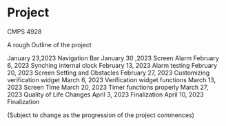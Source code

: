 # Project

CMPS 4928

A rough Outline of the project

January 23,2023 Navigation Bar
January 30 ,2023 Screen Alarm
February 6, 2023 Synching internal clock
February 13, 2023 Alarm testing
February 20, 2023 Screen Setting and Obstacles
February 27, 2023 Customizing verification widget
March 6, 2023 Verification widget functions
March 13, 2023 Screen Time
March 20, 2023 Timer functions properly
March 27, 2023 Quality of Life Changes
April 3, 2023 Finalization
April 10, 2023 Finalization

(Subject to change as the progression of the project commences)
